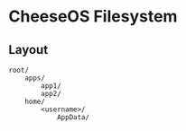 # CheeseOS Filesystem



## Layout
```
root/
    apps/
        app1/
        app2/
    home/
        <username>/
            AppData/
```